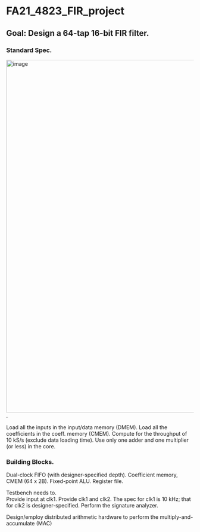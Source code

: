 # FA21_4823_FIR_project
## Goal: Design a 64-tap 16-bit FIR filter.   
### Standard Spec. 
<img width="944" alt="image" src="https://user-images.githubusercontent.com/103384755/180321194-88e515f7-8ea1-46e0-a1d1-873cb14d3bb2.png">. 







  Load all the inputs in the input/data memory (DMEM). 
  Load all the coefficients in the coeff. memory (CMEM). 
  Compute for the throughput of 10 kS/s (exclude data loading time). 
  Use only one adder and one multiplier (or less) in the core. 

### Building Blocks. 
  Dual-clock FIFO (with designer-specified depth). 
  Coefficient memory, CMEM (64 x 2B). 
  Fixed-point ALU. 
  Register file.
  
Testbench needs to.  
  Provide input at clk1. 
  Provide clk1 and clk2. 
  The spec for clk1 is 10 kHz; that for clk2 is designer-specified. 
  Perform the signature analyzer. 
  
  
  Design/employ distributed arithmetic
  hardware to perform the multiply-and-
  accumulate (MAC)
